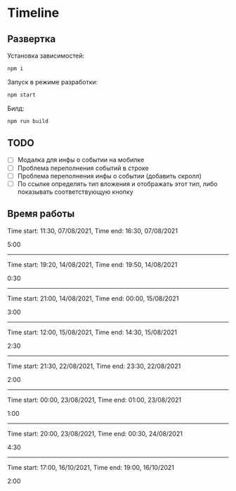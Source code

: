 # Timeline

## Развертка

Установка зависимостей:

```bash
npm i
```

Запуск в режиме разработки:

```bash
npm start
```

Билд:

```bash
npm run build
```

## TODO

- [ ] Модалка для инфы о событии на мобилке
- [ ] Проблема переполнения событий в строке
- [ ] Проблема переполнения инфы о событии (добавить скролл)
- [ ] По ссылке определять тип вложения и отображать этот тип, либо показывать соответствующую кнопку

## Время работы

Time start: 11:30, 07/08/2021,
Time end: 16:30, 07/08/2021

5:00

---

Time start: 19:20, 14/08/2021,
Time end: 19:50, 14/08/2021

0:30

---

Time start: 21:00, 14/08/2021,
Time end: 00:00, 15/08/2021

3:00

---

Time start: 12:00, 15/08/2021,
Time end: 14:30, 15/08/2021

2:30

---

Time start: 21:30, 22/08/2021,
Time end: 23:30, 22/08/2021

2:00

---

Time start: 00:00, 23/08/2021,
Time end: 01:00, 23/08/2021

1:00

---

Time start: 20:00, 23/08/2021,
Time end: 00:30, 24/08/2021

4:30

---

Time start: 17:00, 16/10/2021,
Time end: 19:00, 16/10/2021

2:00
